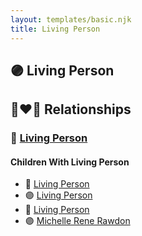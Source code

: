 ```yaml
---
layout: templates/basic.njk
title: Living Person
---
```

## 🟣 Living Person

## 👩‍❤️‍👨 Relationships

### 🔵 [Living Person](/people/6/62526472)

#### Children With Living Person
* 🔵 [Living Person](/people/4/49841742)
* 🟣 [Living Person](/people/8/89857212)
* 🔵 [Living Person](/people/7/70994336)
* 🟣 [Michelle Rene Rawdon](/people/1/18373170)